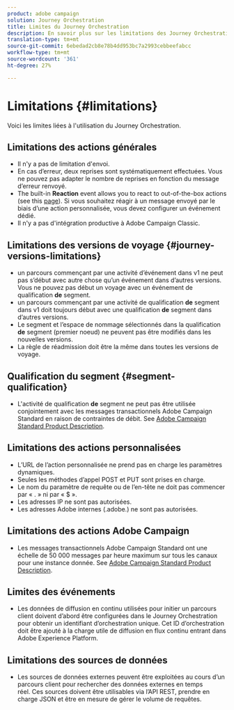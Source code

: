 ```yaml
---
product: adobe campaign
solution: Journey Orchestration
title: Limites du Journey Orchestration
description: En savoir plus sur les limitations des Journey Orchestration
translation-type: tm+mt
source-git-commit: 6ebedad2cb8e78b4dd953bc7a2993cebbeefabcc
workflow-type: tm+mt
source-wordcount: '361'
ht-degree: 27%

---
```



# Limitations {#limitations}

Voici les limites liées à l&#39;utilisation du Journey Orchestration.

## Limitations des actions générales

* Il n&#39;y a pas de limitation d&#39;envoi. 
* En cas d’erreur, deux reprises sont systématiquement effectuées. Vous ne pouvez pas adapter le nombre de reprises en fonction du message d’erreur renvoyé. 
* The built-in **Reaction** event allows you to react to out-of-the-box actions (see this [page](../building-journeys/reaction-events.md)). Si vous souhaitez réagir à un message envoyé par le biais d’une action personnalisée, vous devez configurer un événement dédié. 
* Il n&#39;y a pas d&#39;intégration productive à Adobe Campaign Classic.

## Limitations des versions de voyage {#journey-versions-limitations}

* un parcours commençant par une activité d’événement dans v1 ne peut pas s’début avec autre chose qu’un événement dans d’autres versions. Vous ne pouvez pas début un voyage avec un événement de qualification **de** segment.
* un parcours commençant par une activité de qualification **de** segment dans v1 doit toujours début avec une qualification **de** segment dans d’autres versions.
* Le segment et l’espace de nommage sélectionnés dans la qualification **de** segment (premier noeud) ne peuvent pas être modifiés dans les nouvelles versions.
* La règle de réadmission doit être la même dans toutes les versions de voyage.

## Qualification du segment {#segment-qualification}

* L&#39;activité de qualification **de** segment ne peut pas être utilisée conjointement avec les messages transactionnels Adobe Campaign Standard en raison de contraintes de débit. See [Adobe Campaign Standard Product Description](https://helpx.adobe.com/fr/legal/product-descriptions/campaign-standard.html). 
 

## Limitations des actions personnalisées

* L’URL de l’action personnalisée ne prend pas en charge les paramètres dynamiques. 
* Seules les méthodes d’appel POST et PUT sont prises en charge. 
* Le nom du paramètre de requête ou de l’en-tête ne doit pas commencer par « . » ni par « $ ». 
* Les adresses IP ne sont pas autorisées. 
* Les adresses Adobe internes (.adobe.) ne sont pas autorisées.
 

## Limitations des actions Adobe Campaign

* Les messages transactionnels Adobe Campaign Standard ont une échelle de 50 000 messages par heure maximum sur tous les canaux pour une instance donnée. See [Adobe Campaign Standard Product Description](https://helpx.adobe.com/fr/legal/product-descriptions/campaign-standard.html). 
 

## Limites des événements

* Les données de diffusion en continu utilisées pour initier un parcours client doivent d’abord être configurées dans le Journey Orchestration pour obtenir un identifiant d’orchestration unique. Cet ID d’orchestration doit être ajouté à la charge utile de diffusion en flux continu entrant dans Adobe Experience Platform.
 

## Limitations des sources de données

* Les sources de données externes peuvent être exploitées au cours d’un parcours client pour rechercher des données externes en temps réel. Ces sources doivent être utilisables via l’API REST, prendre en charge JSON et être en mesure de gérer le volume de requêtes.